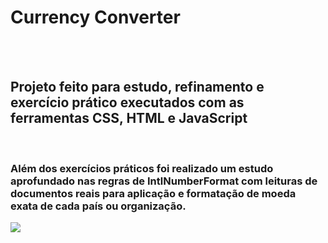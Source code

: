 <h1>Currency Converter</h1>
<br>
<br>
<h2>Projeto feito para estudo, refinamento e exercício prático executados com as ferramentas CSS, HTML e JavaScript</h2>
<br>
<h3>Além dos exercícios práticos foi realizado um estudo aprofundado nas regras de IntlNumberFormat com leituras de documentos reais para aplicação e formatação de moeda exata de cada país ou organização.</h3>
<img src="https://github.com/Jackdanielslz190/Currency-Converter/blob/main/Assets/mocap-currency-converter.jpg?raw=true">
